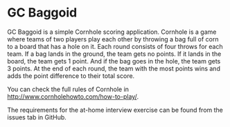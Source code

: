 # GC Baggoid

GC Baggoid is a simple Cornhole scoring application. Cornhole is a game where teams of two players play each other by throwing a bag full of corn to a board that has a hole on it. Each round consists of four throws for each team. If a bag lands in the ground, the team gets no points. If it lands in the board, the team gets 1 point. And if the bag goes in the hole, the team gets 3 points. At the end of each round, the team with the most points wins and adds the point difference to their total score.

You can check the full rules of Cornhole in http://www.cornholehowto.com/how-to-play/.

The requirements for the at-home interview exercise can be found from the issues tab in GitHub. 
